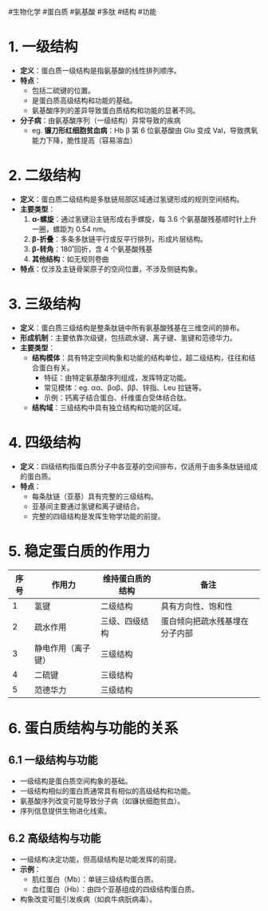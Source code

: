 #生物化学 #蛋白质 #氨基酸 #多肽 #结构 #功能


# 1. 一级结构

- **定义**：蛋白质一级结构是指氨基酸的线性排列顺序。
- **特点**：
    - 包括二硫键的位置。
    - 是蛋白质高级结构和功能的基础。
    - 氨基酸序列的差异导致蛋白质结构和功能的显著不同。
- **分子病**：由氨基酸序列（一级结构）异常导致的疾病
	- eg. **镰刀形红细胞贫血病**：Hb β 第 6 位氨基酸由 Glu 变成 Val，导致携氧能力下降，脆性提高（容易溶血）

# 2. 二级结构

- **定义**：蛋白质二级结构是多肽链局部区域通过氢键形成的规则空间结构。
- **主要类型**：
    1. **α-螺旋**：通过氢键沿主链形成右手螺旋，每 3.6 个氨基酸残基顺时针上升一圈，螺距为 0.54 nm。
    2. **β-折叠**：多条多肽链平行或反平行排列，形成片层结构。
    3. **β-转角**：180˚回折，含 4 个氨基酸残基
    4. **其他结构**：如无规则卷曲
- **特点**：仅涉及主链骨架原子的空间位置，不涉及侧链构象。

# 3. 三级结构

- **定义**：蛋白质三级结构是整条肽链中所有氨基酸残基在三维空间的排布。
- **形成机制**：主要依靠次级键，包括疏水键、离子键、氢键和范德华力。
- **主要类型**：
    - **结构模体**：具有特定空间构象和功能的结构单位，超二级结构，往往和结合蛋白有关。
        - 特征：由特定氨基酸序列组成，发挥特定功能。
        - 常见模体：eg. αα、βαβ、ββ、锌指、Leu 拉链等。
        - 示例：钙离子结合蛋白、纤维蛋白受体结合肽。
    - **结构域**：三级结构中具有独立结构和功能的区域。

# 4. 四级结构

- **定义**：四级结构指蛋白质分子中各亚基的空间排布，仅适用于由多条肽链组成的蛋白质。
- **特点**：
    - 每条肽链（亚基）具有完整的三级结构。
    - 亚基间主要通过氢键和离子键结合。
    - 完整的四级结构是发挥生物学功能的前提。

# 5. 稳定蛋白质的作用力


| 序号  | 作用力       | 维持蛋白质的结构 | 备注              |
| --- | --------- | -------- | --------------- |
| 1   | 氢键        | 二级结构     | 具有方向性、饱和性       |
| 2   | 疏水作用      | 三级、四级结构  | 蛋白倾向把疏水残基埋在分子内部 |
| 3   | 静电作用（离子键） | 三级结构     |                 |
| 4   | 二硫键       | 三级结构     |                 |
| 5   | 范德华力      | 三级结构     |                 |


# 6. 蛋白质结构与功能的关系


## 6.1 一级结构与功能

- 一级结构是蛋白质空间构象的基础。
- 一级结构相似的蛋白质通常具有相似的高级结构和功能。
- 氨基酸序列改变可能导致分子病（如镰状细胞贫血）。
- 序列信息提供生物进化线索。

## 6.2 高级结构与功能

- 一级结构决定功能，但高级结构是功能发挥的前提。
- **示例**：
    - 肌红蛋白（Mb）：单链三级结构蛋白质。
    - 血红蛋白（Hb）：由四个亚基组成的四级结构蛋白质。
- 构象改变可能引发疾病（如疯牛病朊病毒）。

